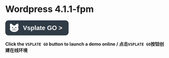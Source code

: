 # Wordpress 4.1.1-fpm

<a href="https://www.vsplate.com/?docker-compose=https://github.com/vsplate/dcenvs/wordpress/4.1.1-fpm"><img alt="VSPLATE GO" src="https://raw.githubusercontent.com/vsplate/images/master/vsgo_btn.png" width="200px"></a>

**Click the `VSPLATE GO` button to launch a demo online / 点击`VSPLATE GO`按钮创建在线环境**